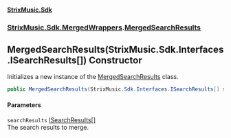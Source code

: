 #### [StrixMusic.Sdk](./index.md 'index')
### [StrixMusic.Sdk.MergedWrappers](./StrixMusic-Sdk-MergedWrappers.md 'StrixMusic.Sdk.MergedWrappers').[MergedSearchResults](./StrixMusic-Sdk-MergedWrappers-MergedSearchResults.md 'StrixMusic.Sdk.MergedWrappers.MergedSearchResults')
## MergedSearchResults(StrixMusic.Sdk.Interfaces.ISearchResults[]) Constructor
Initializes a new instance of the [MergedSearchResults](./StrixMusic-Sdk-MergedWrappers-MergedSearchResults.md 'StrixMusic.Sdk.MergedWrappers.MergedSearchResults') class.  
```csharp
public MergedSearchResults(StrixMusic.Sdk.Interfaces.ISearchResults[] searchResults);
```
#### Parameters
<a name='StrixMusic-Sdk-MergedWrappers-MergedSearchResults-MergedSearchResults(StrixMusic-Sdk-Interfaces-ISearchResults--)-searchResults'></a>
`searchResults` [ISearchResults](./StrixMusic-Sdk-Interfaces-ISearchResults.md 'StrixMusic.Sdk.Interfaces.ISearchResults')[[]](https://docs.microsoft.com/en-us/dotnet/api/System.Array 'System.Array')  
The search results to merge.  
  

